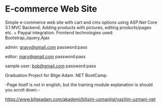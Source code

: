 # E-commerce Web Site

Simple e-commerce web site with cart and cms options using ASP.Net Core 3.1 MVC Backend; Adding products with pictures, editing products/pages etc. + Paypal integration.
Frontend technologies used: Bootstrap,Jquery,Ajax

admin: gravy@gmail.com password:pass

editor: mary@gmail.com password:pass

sample user: bob@gmail.com password:pass

Graduation Project for Bilge Adam .NET BootCamp.

-Page itself is not in english, but the training module explanation is should you scroll down.-

https://www.bilgeadam.com/akademi/bilisim-uzmanligi/yazilim-uzmani-net

